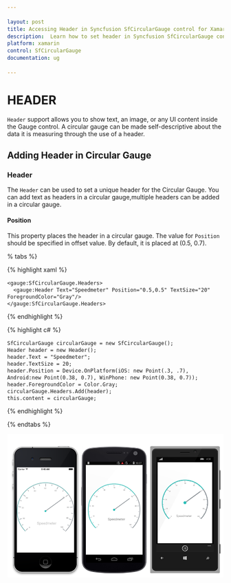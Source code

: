 ```yaml
---

layout: post
title: Accessing Header in Syncfusion SfCircularGauge control for Xamarin.Forms
description:  Learn how to set header in Syncfusion SfCircularGauge control
platform: xamarin
control: SfCircularGauge
documentation: ug

---
```


# HEADER

`Header` support allows you to show text, an image, or any UI content inside the Gauge control. A circular gauge can be made self-descriptive about the data it is measuring through the use of a header.

## Adding Header in Circular Gauge

###  Header

The `Header` can be used to set a unique header for the Circular Gauge. You can add text as headers in a circular gauge,multiple headers can be added in a circular gauge.

####  Position

This property places the header in a circular gauge. The value for `Position` should be specified in offset value. By default, it is placed at (0.5, 0.7).

% tabs %}

{% highlight xaml %}
 
    <gauge:SfCircularGauge.Headers>
      <gauge:Header Text="Speedmeter" Position="0.5,0.5" TextSize="20" ForegroundColor="Gray"/>
    </gauge:SfCircularGauge.Headers>

{% endhighlight %}

{% highlight c# %}

    SfCircularGauge circularGauge = new SfCircularGauge(); 
    Header header = new Header();
    header.Text = "Speedmeter";
    header.TextSize = 20;
    header.Position = Device.OnPlatform(iOS: new Point(.3, .7), Android:new Point(0.38, 0.7), WinPhone: new Point(0.38, 0.7));
    header.ForegroundColor = Color.Gray;
    circularGauge.Headers.Add(header); 
    this.content = circularGauge;
    
{% endhighlight %}

{% endtabs %}

![](header_images/Header.png)